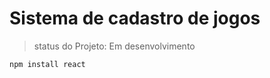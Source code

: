 <h1>Sistema de cadastro de jogos</h1>

> status do Projeto: Em desenvolvimento

```
npm install react
```
